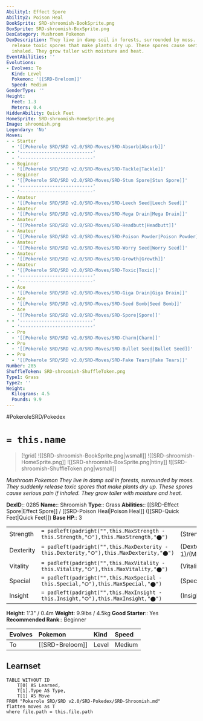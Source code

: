 ```yaml
---
Ability1: Effect Spore
Ability2: Poison Heal
BookSprite: SRD-shroomish-BookSprite.png
BoxSprite: SRD-shroomish-BoxSprite.png
DexCategory: Mushroom Pokemon
DexDescription: They live in damp soil in forests, surrounded by moss. They suddenly
  release toxic spores that make plants dry up. These spores cause serious pain if
  inhaled. They grow taller with moisture and heat.
EventAbilities: ''
Evolutions:
- Evolves: To
  Kind: Level
  Pokemon: '[[SRD-Breloom]]'
  Speed: Medium
GenderType: ''
Height:
  Feet: 1.3
  Meters: 0.4
HiddenAbility: Quick Feet
HomeSprite: SRD-shroomish-HomeSprite.png
Image: shroomish.png
Legendary: 'No'
Moves:
- - Starter
  - '[[Pokerole SRD/SRD v2.0/SRD-Moves/SRD-Absorb|Absorb]]'
- - '---------------------------'
  - '---------------------------'
- - Beginner
  - '[[Pokerole SRD/SRD v2.0/SRD-Moves/SRD-Tackle|Tackle]]'
- - Beginner
  - '[[Pokerole SRD/SRD v2.0/SRD-Moves/SRD-Stun Spore|Stun Spore]]'
- - '---------------------------'
  - '---------------------------'
- - Amateur
  - '[[Pokerole SRD/SRD v2.0/SRD-Moves/SRD-Leech Seed|Leech Seed]]'
- - Amateur
  - '[[Pokerole SRD/SRD v2.0/SRD-Moves/SRD-Mega Drain|Mega Drain]]'
- - Amateur
  - '[[Pokerole SRD/SRD v2.0/SRD-Moves/SRD-Headbutt|Headbutt]]'
- - Amateur
  - '[[Pokerole SRD/SRD v2.0/SRD-Moves/SRD-Poison Powder|Poison Powder]]'
- - Amateur
  - '[[Pokerole SRD/SRD v2.0/SRD-Moves/SRD-Worry Seed|Worry Seed]]'
- - Amateur
  - '[[Pokerole SRD/SRD v2.0/SRD-Moves/SRD-Growth|Growth]]'
- - Amateur
  - '[[Pokerole SRD/SRD v2.0/SRD-Moves/SRD-Toxic|Toxic]]'
- - '---------------------------'
  - '---------------------------'
- - Ace
  - '[[Pokerole SRD/SRD v2.0/SRD-Moves/SRD-Giga Drain|Giga Drain]]'
- - Ace
  - '[[Pokerole SRD/SRD v2.0/SRD-Moves/SRD-Seed Bomb|Seed Bomb]]'
- - Ace
  - '[[Pokerole SRD/SRD v2.0/SRD-Moves/SRD-Spore|Spore]]'
- - '---------------------------'
  - '---------------------------'
- - Pro
  - '[[Pokerole SRD/SRD v2.0/SRD-Moves/SRD-Charm|Charm]]'
- - Pro
  - '[[Pokerole SRD/SRD v2.0/SRD-Moves/SRD-Bullet Seed|Bullet Seed]]'
- - Pro
  - '[[Pokerole SRD/SRD v2.0/SRD-Moves/SRD-Fake Tears|Fake Tears]]'
Number: 285
ShuffleToken: SRD-shroomish-ShuffleToken.png
Type1: Grass
Type2: ''
Weight:
  Kilograms: 4.5
  Pounds: 9.9
---
```


#PokeroleSRD/Pokedex

# `= this.name`

> [!grid]
> ![[SRD-shroomish-BookSprite.png|wsmall]]
> ![[SRD-shroomish-HomeSprite.png]]
> ![[SRD-shroomish-BoxSprite.png|htiny]]
> ![[SRD-shroomish-ShuffleToken.png|wsmall]]


*Mushroom Pokemon*
*They live in damp soil in forests, surrounded by moss. They suddenly release toxic spores that make plants dry up. These spores cause serious pain if inhaled. They grow taller with moisture and heat.*

**DexID**:: 0285
**Name**:: Shroomish
**Type**:: Grass
**Abilities**:: [[SRD-Effect Spore|Effect Spore]] / [[SRD-Poison Heal|Poison Heal]] ([[SRD-Quick Feet|Quick Feet]])
**Base HP**:: 3

|           |                                                                                        |                                          |
| --------- | -------------------------------------------------------------------------------------- | ---------------------------------------- |
| Strength  | `= padleft(padright("",this.MaxStrength - this.Strength,"⭘"),this.MaxStrength,"⬤")`    | (Strength::2)/(MaxStrength::4)   |
| Dexterity | `= padleft(padright("",this.MaxDexterity - this.Dexterity,"⭘"),this.MaxDexterity,"⬤")` | (Dexterity:: 1)/(MaxDexterity::3) |
| Vitality  | `= padleft(padright("",this.MaxVitality - this.Vitality,"⭘"),this.MaxVitality,"⬤")`    | (Vitality::2)/(MaxVitality::4)   |
| Special   | `= padleft(padright("",this.MaxSpecial - this.Special,"⭘"),this.MaxSpecial,"⬤")`       | (Special::1)/(MaxSpecial::3)     |
| Insight   | `= padleft(padright("",this.MaxInsight - this.Insight,"⭘"),this.MaxInsight,"⬤")`       | (Insight::2)/(MaxInsight::4)     |

**Height**: 1'3" / 0.4m
**Weight**: 9.9lbs / 4.5kg
**Good Starter**:: Yes
**Recommended Rank**:: Beginner

| Evolves   | Pokemon         | Kind   | Speed   |
|:----------|:----------------|:-------|:--------|
| To        | [[SRD-Breloom]] | Level  | Medium  |

## Learnset

```dataview
TABLE WITHOUT ID
    T[0] AS Learned,
    T[1].Type AS Type,
    T[1] AS Move
FROM "Pokerole SRD/SRD v2.0/SRD-Pokedex/SRD-Shroomish.md"
flatten moves as T
where file.path = this.file.path
```
